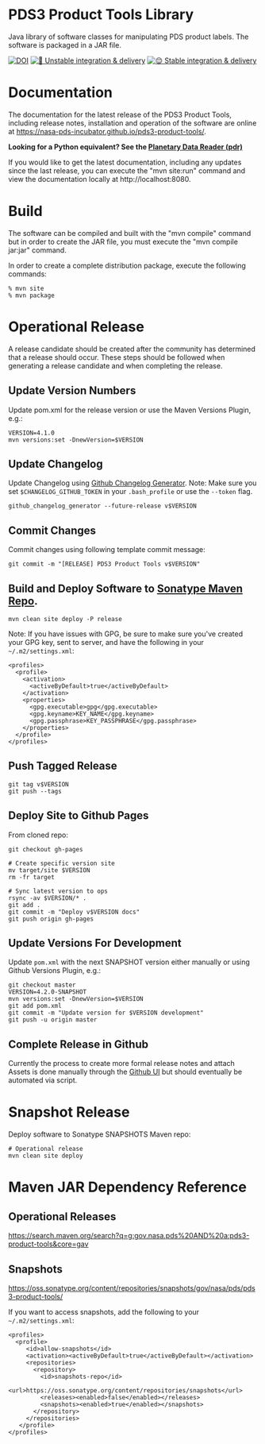 # PDS3 Product Tools Library
Java library of software classes for manipulating PDS product labels. The software is packaged in a JAR file.

[![DOI](TBD)](TBD) [![🤪 Unstable integration & delivery](https://github.com/NASA-PDS/pds3-product-tools/actions/workflows/unstable-cicd.yaml/badge.svg)](https://github.com/NASA-PDS/pds3-product-tools/actions/workflows/unstable-cicd.yaml) [![😌 Stable integration & delivery](https://github.com/NASA-PDS/pds3-product-tools/actions/workflows/stable-cicd.yaml/badge.svg)](https://github.com/NASA-PDS/pds3-product-tools/actions/workflows/stable-cicd.yaml)

# Documentation
The documentation for the latest release of the PDS3 Product Tools, including release notes, installation and operation of the software are online at https://nasa-pds-incubator.github.io/pds3-product-tools/.

**Looking for a Python equivalent? See the [Planetary Data Reader (pdr)](https://github.com/MillionConcepts/pdr)**

If you would like to get the latest documentation, including any updates since the last release, you can execute the "mvn site:run" command and view the documentation locally at http://localhost:8080.

# Build
The software can be compiled and built with the "mvn compile" command but in order 
to create the JAR file, you must execute the "mvn compile jar:jar" command. 

In order to create a complete distribution package, execute the 
following commands: 

```
% mvn site
% mvn package
```
# Operational Release

A release candidate should be created after the community has determined that a release should occur. These steps should be followed when generating a release candidate and when completing the release.

## Update Version Numbers

Update pom.xml for the release version or use the Maven Versions Plugin, e.g.:
```
VERSION=4.1.0
mvn versions:set -DnewVersion=$VERSION
```

## Update Changelog
Update Changelog using [Github Changelog Generator](https://github.com/github-changelog-generator/github-changelog-generator). Note: Make sure you set `$CHANGELOG_GITHUB_TOKEN` in your `.bash_profile` or use the `--token` flag.
```
github_changelog_generator --future-release v$VERSION
```

## Commit Changes
Commit changes using following template commit message:
```
git commit -m "[RELEASE] PDS3 Product Tools v$VERSION"
```

## Build and Deploy Software to [Sonatype Maven Repo](https://repo.maven.apache.org/maven2/gov/nasa/pds/).

```
mvn clean site deploy -P release
```

Note: If you have issues with GPG, be sure to make sure you've created your GPG key, sent to server, and have the following in your `~/.m2/settings.xml`:
```
<profiles>
  <profile>
    <activation>
      <activeByDefault>true</activeByDefault>
    </activation>
    <properties>
      <gpg.executable>gpg</gpg.executable>
      <gpg.keyname>KEY_NAME</gpg.keyname>
      <gpg.passphrase>KEY_PASSPHRASE</gpg.passphrase>
    </properties>
  </profile>
</profiles>

```

## Push Tagged Release
```
git tag v$VERSION
git push --tags
```

## Deploy Site to Github Pages

From cloned repo:
```
git checkout gh-pages

# Create specific version site
mv target/site $VERSION
rm -fr target

# Sync latest version to ops 
rsync -av $VERSION/* .
git add .
git commit -m "Deploy v$VERSION docs"
git push origin gh-pages
```

## Update Versions For Development

Update `pom.xml` with the next SNAPSHOT version either manually or using Github Versions Plugin, e.g.:
```
git checkout master
VERSION=4.2.0-SNAPSHOT
mvn versions:set -DnewVersion=$VERSION
git add pom.xml
git commit -m "Update version for $VERSION development"
git push -u origin master
```

## Complete Release in Github
Currently the process to create more formal release notes and attach Assets is done manually through the [Github UI](https://github.com/NASA-PDS-Incubator/pds3-product-tools/releases/new) but should eventually be automated via script.


# Snapshot Release

Deploy software to Sonatype SNAPSHOTS Maven repo:

```
# Operational release
mvn clean site deploy
```

# Maven JAR Dependency Reference

## Operational Releases
https://search.maven.org/search?q=g:gov.nasa.pds%20AND%20a:pds3-product-tools&core=gav

## Snapshots
https://oss.sonatype.org/content/repositories/snapshots/gov/nasa/pds/pds3-product-tools/

If you want to access snapshots, add the following to your `~/.m2/settings.xml`:
```
<profiles>
  <profile>
     <id>allow-snapshots</id>
     <activation><activeByDefault>true</activeByDefault></activation>
     <repositories>
       <repository>
         <id>snapshots-repo</id>
         <url>https://oss.sonatype.org/content/repositories/snapshots</url>
         <releases><enabled>false</enabled></releases>
         <snapshots><enabled>true</enabled></snapshots>
       </repository>
     </repositories>
   </profile>
</profiles>
```
